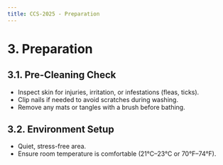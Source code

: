 ```yaml
---
title: CCS-2025 - Preparation
---
```

# **3. Preparation**  

## **3.1. Pre-Cleaning Check**  
- Inspect skin for injuries, irritation, or infestations (fleas, ticks).  
- Clip nails if needed to avoid scratches during washing.  
- Remove any mats or tangles with a brush before bathing.  

## **3.2. Environment Setup**  
- Quiet, stress-free area.  
- Ensure room temperature is comfortable (21°C–23°C or 70°F–74°F).  